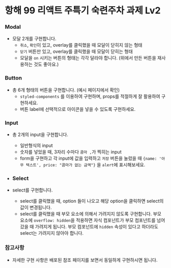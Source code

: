 # 항해 99 리액트 주특기 숙련주차 과제 Lv2

### Modal

- 모달 2개를 구현합니다.
  - `취소`, `확인`이 있고, overlay를 클릭했을 때 모달이 닫히지 않는 형태
  - `닫기` 버튼만 있고, overlay를 클릭했을 때 모달이 닫히는 형태
  - 모달을 `on` 시키는 버튼의 형태는 각각 달라야 합니다. (위에서 만든 버튼을 재사용하는 것도 좋아요.)

### Button

- 총 6개 형태의 버튼을 구현합니다. (예시 페이지에서 확인)
  - `styled-components` 를 이용하여 구현하며, props를 적절하게 잘 활용하여 구현하세요.
  - 버튼 label에 선택적으로 아이콘을 넣을 수 있도록 구현하세요.

### Input

- 총 2개의 input을 구현합니다.

  - 일반형식의 input
  - 숫자를 넣었을 때, 3자리 수마다 `콤마 ,`가 찍히는 input
  - form을 구현하고 각 input에 값을 입력하고 `저장` 버튼을 눌렀을 때 `{name: '아무 텍스트', price: "콤마가 없는 금액"}` 을 `alert`에 표시해보세요.

- ### Select
- select를 구현합니다.
  - select를 클릭했을 때, option 들이 나오고 해당 option을 클릭하면 select의 값이 변경됩니다.
  - select를 클릭했을 때 부모 요소에 의해서 가려지지 않도록 구현합니다. 부모 요소에 `overflow: hidden`을 적용하면 자식 컴포넌트가 부모 컴포넌트를 넘어갔을 때 가려지게 됩니다. 부모 컴포넌트에 `hidden` 속성이 있다고 하더라도 select는 가려지지 않아야 합니다.

### 참고사항

- 자세한 구현 사항은 배포된 참조 페이지를 보면서 동일하게 구현하시면 됩니다.
